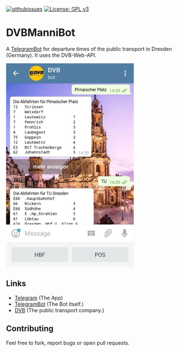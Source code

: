 [![githubissues](http://img.shields.io/github/issues/freakyblue/DVBManniBot.svg?style=flat)](https://github.com/freakyblue/DVBManniBot/issues)
[![License: GPL v3](https://img.shields.io/badge/license-GPL%20v3-blue.svg)](http://www.gnu.org/licenses/gpl-3.0)

# DVBManniBot

A [TelegramBot](https://t.me/DVBManniBot) for departure times of the public transport in Dresden (Germany). It uses the
DVB-Web-API.

![Screenshot](/imgs/screenshot.jpg)

## Links
- [Telegram](https://telegram.org/) (The App)
- [TelegramBot](https://t.me/DVBManniBot) (The Bot itself.)
- [DVB](https://www.dvb.de/) (The public transport company.)

## Contributing

Feel free to fork, report bugs or open pull requests.
